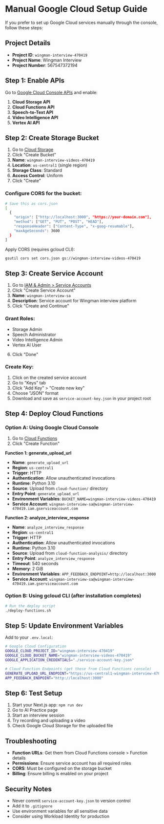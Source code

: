 # Manual Google Cloud Setup Guide

If you prefer to set up Google Cloud services manually through the console, follow these steps:

## Project Details
- **Project ID**: `wingman-interview-470419`
- **Project Name**: Wingman Interview
- **Project Number**: 567547372194

## Step 1: Enable APIs

Go to [Google Cloud Console APIs](https://console.cloud.google.com/apis/library) and enable:

1. **Cloud Storage API**
2. **Cloud Functions API** 
3. **Speech-to-Text API**
4. **Video Intelligence API**
5. **Vertex AI API**

## Step 2: Create Storage Bucket

1. Go to [Cloud Storage](https://console.cloud.google.com/storage)
2. Click "Create Bucket"
3. **Name**: `wingman-interview-videos-470419`
4. **Location**: `us-central1` (single region)
5. **Storage Class**: Standard
6. **Access Control**: Uniform
7. Click "Create"

### Configure CORS for the bucket:
```bash
# Save this as cors.json
[
  {
    "origin": ["http://localhost:3000", "https://your-domain.com"],
    "method": ["GET", "PUT", "POST", "HEAD"],
    "responseHeader": ["Content-Type", "x-goog-resumable"],
    "maxAgeSeconds": 3600
  }
]
```

Apply CORS (requires gcloud CLI):
```bash
gsutil cors set cors.json gs://wingman-interview-videos-470419
```

## Step 3: Create Service Account

1. Go to [IAM & Admin > Service Accounts](https://console.cloud.google.com/iam-admin/serviceaccounts)
2. Click "Create Service Account"
3. **Name**: `wingman-interview-sa`
4. **Description**: Service account for Wingman interview platform
5. Click "Create and Continue"

### Grant Roles:
- Storage Admin
- Speech Administrator  
- Video Intelligence Admin
- Vertex AI User

6. Click "Done"

### Create Key:
1. Click on the created service account
2. Go to "Keys" tab
3. Click "Add Key" > "Create new key"
4. Choose "JSON" format
5. Download and save as `service-account-key.json` in your project root

## Step 4: Deploy Cloud Functions

### Option A: Using Google Cloud Console

1. Go to [Cloud Functions](https://console.cloud.google.com/functions)
2. Click "Create Function"

**Function 1: generate_upload_url**
- **Name**: `generate_upload_url`
- **Region**: `us-central1`
- **Trigger**: HTTP
- **Authentication**: Allow unauthenticated invocations
- **Runtime**: Python 3.10
- **Source**: Upload from `cloud-function/` directory
- **Entry Point**: `generate_upload_url`
- **Environment Variables**: `BUCKET_NAME=wingman-interview-videos-470419`
- **Service Account**: `wingman-interview-sa@wingman-interview-470419.iam.gserviceaccount.com`

**Function 2: analyze_interview_response**
- **Name**: `analyze_interview_response`
- **Region**: `us-central1`
- **Trigger**: HTTP
- **Authentication**: Allow unauthenticated invocations
- **Runtime**: Python 3.10
- **Source**: Upload from `cloud-function-analysis/` directory
- **Entry Point**: `analyze_interview_response`
- **Timeout**: 540 seconds
- **Memory**: 2 GiB
- **Environment Variables**: `APP_FEEDBACK_ENDPOINT=http://localhost:3000`
- **Service Account**: `wingman-interview-sa@wingman-interview-470419.iam.gserviceaccount.com`

### Option B: Using gcloud CLI (after installation completes)

```bash
# Run the deploy script
./deploy-functions.sh
```

## Step 5: Update Environment Variables

Add to your `.env.local`:

```bash
# Google Cloud Configuration
GOOGLE_CLOUD_PROJECT_ID="wingman-interview-470419"
GOOGLE_CLOUD_BUCKET_NAME="wingman-interview-videos-470419"
GOOGLE_APPLICATION_CREDENTIALS="./service-account-key.json"

# Cloud Function Endpoints (get these from Cloud Functions console)
GENERATE_UPLOAD_URL_ENDPOINT="https://us-central1-wingman-interview-470419.cloudfunctions.net/generate_upload_url"
APP_FEEDBACK_ENDPOINT="http://localhost:3000"
```

## Step 6: Test Setup

1. Start your Next.js app: `npm run dev`
2. Go to AI Practice page
3. Start an interview session
4. Try recording and uploading a video
5. Check Google Cloud Storage for the uploaded file

## Troubleshooting

- **Function URLs**: Get them from Cloud Functions console > Function details
- **Permissions**: Ensure service account has all required roles
- **CORS**: Must be configured on the storage bucket
- **Billing**: Ensure billing is enabled on your project

## Security Notes

- Never commit `service-account-key.json` to version control
- Add it to `.gitignore`
- Use environment variables for all sensitive data
- Consider using Workload Identity for production
